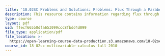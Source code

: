 ```yaml
---
title: '18.02SC Problems and Solutions: Problems: Flux Through a Paraboloid'
description: This resource contains information regarding flux through a paraboloid.
type: course
layout: pdf
uid: ffecf665b0dfa653099ccc8fbdd4d099
file_type: application/pdf
file_location: >-
  https://open-learning-course-data-production.s3.amazonaws.com/18-02sc-multivariable-calculus-fall-2010/ffecf665b0dfa653099ccc8fbdd4d099_MIT18_02SC_pb_83_comb.pdf
course_id: 18-02sc-multivariable-calculus-fall-2010
---
```

